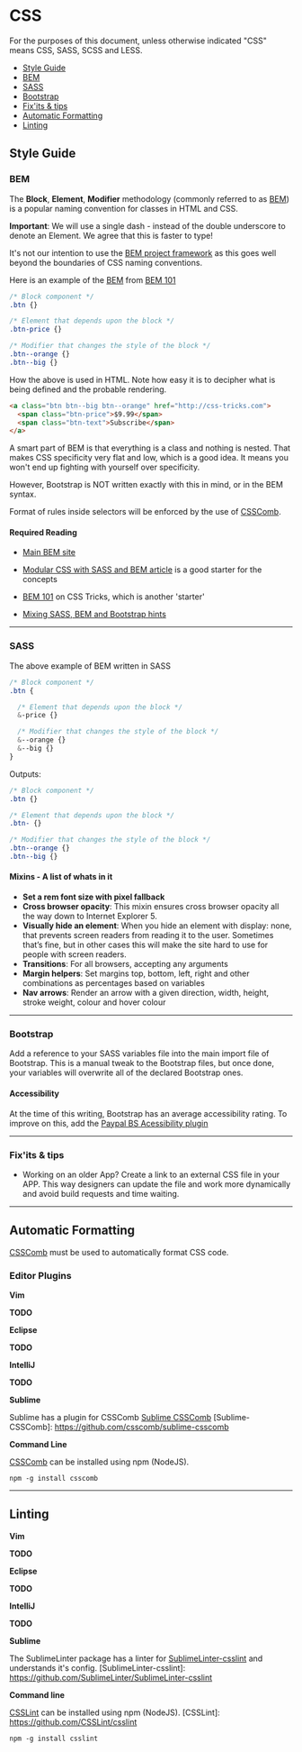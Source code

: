 # CSS

For the purposes of this document, unless otherwise indicated "CSS" means CSS, SASS, SCSS and LESS.

 - [Style Guide](#style-guide)
  - [BEM](#bem)
  - [SASS](#sass)
  - [Bootstrap](#bootstrap)
  - [Fix'its & tips](#fixits--tips)
 - [Automatic Formatting](#automatic-formatting)
 - [Linting](#linting)

## Style Guide

### BEM

[bem-site]: http://getbem.com/
[bem-projects]: https://en.bem.info/

The **Block**, **Element**, **Modifier** methodology (commonly referred to as [BEM](bem-site)) is a popular naming convention for classes in HTML and CSS.

**Important**: We will use a single dash - instead of the double underscore to denote an Element. We agree that this is faster to type!

It's not our intention to use the [BEM project framework](bem-projects) as this goes well beyond the boundaries of CSS naming conventions.

Here is an example of the [BEM](bem-site) from [BEM 101](bem-101)

```CSS
/* Block component */
.btn {}

/* Element that depends upon the block */ 
.btn-price {}

/* Modifier that changes the style of the block */
.btn--orange {} 
.btn--big {}
```

How the above is used in HTML. Note how easy it is to decipher what is being defined and the probable rendering.

```HTML
<a class="btn btn--big btn--orange" href="http://css-tricks.com">
  <span class="btn-price">$9.99</span>
  <span class="btn-text">Subscribe</span>
</a>
```

A smart part of BEM is that everything is a class and nothing is nested. That makes CSS specificity very flat and low, which is a good idea. It means you won't end up fighting with yourself over specificity.

However, Bootstrap is NOT written exactly with this in mind, or in the BEM syntax. 

Format of rules inside selectors will be enforced by the use of [CSSComb](css-comb).

#### Required Reading

 - [Main BEM site](bem-site)
 
 - [Modular CSS with SASS and BEM article](sass-bem-article) is a good starter for the concepts

[sass-bem-article]: http://mathayward.com/modular-css-with-sass-and-bem/

 - [BEM 101](bem-101) on CSS Tricks, which is another 'starter'
 
[bem-101]: https://css-tricks.com/bem-101/

 - [Mixing SASS, BEM and Bootstrap hints](sass-bem-bs) 

[sass-bem-bs]: http://andersonorui.com/2014/08/08/bootstrap-sass-bem/

- - -

### SASS

The above example of BEM written in SASS

```SASS
/* Block component */
.btn {

  /* Element that depends upon the block */ 
  &-price {}

  /* Modifier that changes the style of the block */
  &--orange {} 
  &--big {}
}
```

Outputs:

```CSS
/* Block component */
.btn {}

/* Element that depends upon the block */ 
.btn- {}

/* Modifier that changes the style of the block */
.btn--orange {} 
.btn--big {}
```
#### Mixins - A list of whats in it

 - **Set a rem font size with pixel fallback**
 - **Cross browser opacity**: This mixin ensures cross browser opacity all the way down to Internet Explorer 5.
 - **Visually hide an element**: When you hide an element with display: none, that prevents screen readers from reading it to the user. Sometimes that’s fine, but in other cases this will make the site hard to use for people with screen readers.
 - **Transitions**: For all browsers, accepting any arguments
 - **Margin helpers**: Set margins top, bottom, left, right and other combinations as percentages based on variables
 - **Nav arrows**: Render an arrow with a given direction, width, height, stroke weight, colour and hover colour


- - -

### Bootstrap

Add a reference to your SASS variables file into the main import file of Bootstrap. This is a manual tweak to the Bootstrap files, but once done, your variables will overwrite all of the declared Bootstrap ones.  

#### Accessibility

At the time of this writing, Bootstrap has an average accessibility rating. To improve on this, add the [Paypal BS Acessibility plugin](paypal-accessibility-bs)

[paypal-accessibility-bs]: https://github.com/paypal/bootstrap-accessibility-plugin 

- - -

### Fix'its & tips

 - Working on an older App? Create a link to an external CSS file in your APP. This way designers can update the file and work more dynamically and avoid build requests and time waiting. 



- - -

## Automatic Formatting

[CSSComb](css-comb) must be used to automatically format CSS code.

[csscomb]: https://github.com/csscomb/csscomb.js

### Editor Plugins

**Vim**

**TODO**

**Eclipse**

**TODO**

**IntelliJ**

**TODO**

**Sublime**

Sublime has a plugin for CSSComb [Sublime CSSComb](Sublime-CSSComb)
[Sublime-CSSComb]: https://github.com/csscomb/sublime-csscomb

**Command Line**

[CSSComb](CSSComb) can be installed using npm (NodeJS).

[CSSComb]: http://csscomb.com/
```
npm -g install csscomb
```

- - -

## Linting

**Vim**

**TODO**

**Eclipse**

**TODO**

**IntelliJ**

**TODO**

**Sublime**

The SublimeLinter package has a linter for [SublimeLinter-csslint](SublimeLinter-csslint) and understands it's config.
[SublimeLinter-csslint]: https://github.com/SublimeLinter/SublimeLinter-csslint

**Command line**

[CSSLint](CSSLint) can be installed using npm (NodeJS).
[CSSLint]: https://github.com/CSSLint/csslint
```
npm -g install csslint
```
